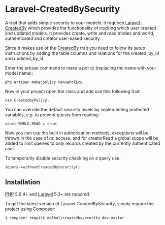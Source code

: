 # Laravel-CreatedBySecurity
A trait that adds simple security to your models. It requires [Laravel-CreatedBy](https://github.com/malhal/Laravel-CreatedBy) which provides the functionality of tracking which user created and updated models. 
It provides create, write and read modes and world, authenticated and creator user-based security.

Since it makes use of the [CreatedBy](https://github.com/malhal/Laravel-CreatedBy) trait you need to follow its setup instructions by adding the table columns and relations for the created_by_id and updated_by_id.

Enter the artisan command to make a policy (replacing the name with your model name):

    php artisan make:policy VenuePolicy

Now in your project open the class and add use this following trait:

    use CreatedByPolicy;

You can override the default security levels by implementing protected variables, e.g. to prevent guests from reading:

    const WORLD_READ = true;

Now you can use the built in authorization methods, exceptions will be thrown in the case of no access, and for creatorRead a global scope will be added to limit queries to only records created by the currently authenticated user.

To temporarily disable security checking on a query use:

    $query->withoutCreatedBySecurity()

    
## Installation

[PHP](https://php.net) 5.6.4+ and [Laravel](http://laravel.com) 5.3+ are required.

To get the latest version of Laravel CreatedBySecurity, simply require the project using [Composer](https://getcomposer.org):

```bash
$ composer require malhal/createdbysecurity dev-master
```
